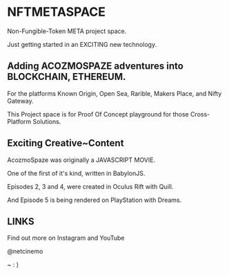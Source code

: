 # NFTMETASPACE
Non-Fungible-Token META project space.

Just getting started in an EXCITING new technology.

## Adding ACOZMOSPAZE adventures into BLOCKCHAIN, ETHEREUM.

For the platforms Known Origin, Open Sea, Rarible, Makers Place, and Nifty Gateway.

This Project space is for Proof Of Concept playground for those Cross-Platform Solutions.

## Exciting Creative~Content

AcozmoSpaze was originally a JAVASCRIPT MOVIE. 

One of the first of it's kind, written in BabylonJS.

Episodes 2, 3 and 4, were created in Oculus Rift with Quill.

And Episode 5 is being rendered on PlayStation with Dreams.

## LINKS

Find out more on Instagram and YouTube

@netcinemo

~ : )

